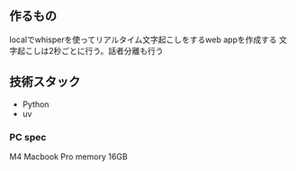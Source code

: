 ## 作るもの

localでwhisperを使ってリアルタイム文字起こしをするweb appを作成する
文字起こしは2秒ごとに行う。話者分離も行う

## 技術スタック

- Python
- uv

### PC spec

M4 Macbook Pro
memory 16GB


